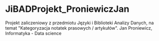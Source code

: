 # JiBADProjekt_ProniewiczJan
Projekt zaliczeniowy z przedmiotu Języki i Biblioteki Analizy Danych, na temat "Kategoryzacja notatek prasowych / artykułów". Jan Proniewicz, Informatyka - Data science
